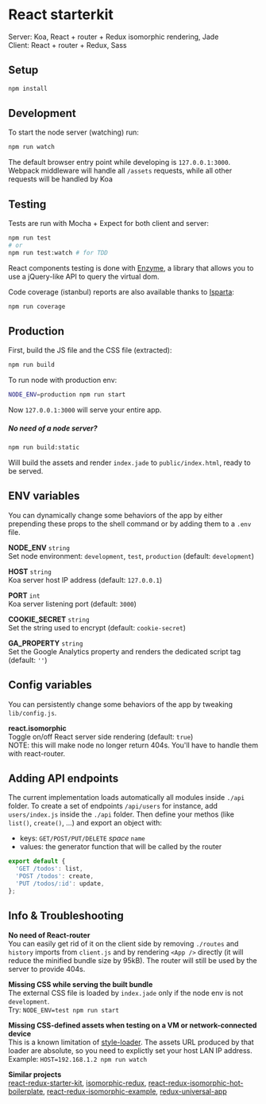 # React starterkit

Server: Koa, React + router + Redux isomorphic rendering, Jade  
Client: React + router + Redux, Sass



## Setup

``` sh
npm install
```



## Development

To start the node server (watching) run:
``` sh
npm run watch
```
The default browser entry point while developing is `127.0.0.1:3000`. 
Webpack middleware will handle all `/assets` requests, while all other requests will be handled by Koa



## Testing

Tests are run with Mocha + Expect for both client and server:
``` sh
npm run test 
# or
npm run test:watch # for TDD
```
React components testing is done with [Enzyme](https://github.com/airbnb/enzyme/), a library that allows you to use a jQuery-like API to query the virtual dom.

Code coverage (istanbul) reports are also available thanks to [Isparta](https://github.com/douglasduteil/isparta):
``` sh
npm run coverage
```


## Production

First, build the JS file and the CSS file (extracted):
``` sh
npm run build
```

To run node with production env:
``` sh
NODE_ENV=production npm run start
```
Now `127.0.0.1:3000` will serve your entire app.

##### No need of a node server?

``` sh
npm run build:static
```
Will build the assets and render `index.jade` to `public/index.html`, ready to be served. 



## ENV variables

You can dynamically change some behaviors of the app by either prepending these props to the shell command or by adding them to a `.env` file.

**NODE_ENV** `string`  
Set node environment: `development`, `test`, `production` (default: `development`)

**HOST** `string`  
Koa server host IP address (default: `127.0.0.1`)

**PORT** `int`  
Koa server listening port (default: `3000`)

**COOKIE_SECRET** `string`  
Set the string used to encrypt (default: `cookie-secret`)

**GA_PROPERTY** `string`  
Set the Google Analytics property and renders the dedicated script tag (default: `''`)



## Config variables

You can persistently change some behaviors of the app by tweaking `lib/config.js`.

**react.isomorphic**  
Toggle on/off React server side rendering (default: `true`)  
NOTE: this will make node no longer return 404s. You'll have to handle them with react-router. 



## Adding API endpoints

The current implementation loads automatically all modules inside `./api` folder. 
To create a set of endpoints `/api/users` for instance, add `users/index.js` inside the `./api` folder. Then define your methos (like `list()`, `create()`, ...) and export an object with:  
  - keys: `GET/POST/PUT/DELETE` *space* `name`
  - values: the generator function that will be called by the router

``` js
export default {
  'GET /todos': list,
  'POST /todos': create,
  'PUT /todos/:id': update,
};
```



## Info & Troubleshooting

**No need of React-router**  
You can easily get rid of it on the client side by removing `./routes` and `history` imports from `client.js` and by rendering `<App />` directly (it will reduce the minified bundle size by 95kB). The router will still be used by the server to provide 404s.

**Missing CSS while serving the built bundle**  
The external CSS file is loaded by `index.jade` only if the node env is not `development`.  
Try: `NODE_ENV=test npm run start`

**Missing CSS-defined assets when testing on a VM or network-connected device**  
This is a known limitation of [style-loader](https://github.com/webpack/style-loader/issues/55). The assets URL produced by that loader are absolute, so you need to explictly set your host LAN IP address.  
Example: `HOST=192.168.1.2 npm run watch`

**Similar projects**  
[react-redux-starter-kit](https://github.com/davezuko/react-redux-starter-kit), 
[isomorphic-redux](https://github.com/bananaoomarang/isomorphic-redux), 
[react-redux-isomorphic-hot-boilerplate](https://github.com/inxilpro/react-redux-isomorphic-hot-boilerplate), 
[react-redux-isomorphic-example](https://github.com/coodoo/react-redux-isomorphic-example), 
[redux-universal-app](https://github.com/eriknyk/redux-universal-app)

